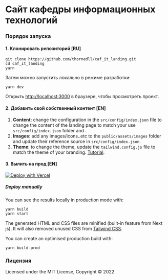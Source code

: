 # Сайт кафедры информационных технологий

### Порядок запуска

#### 1. Клонировать репозиторий [RU]

```
git clone https://github.com/thornedll/caf_it_landing.git
cd caf_it_landing
yarn
```

Затем можно запустить локально в режиме разработки:

```
yarn dev
```

Открыть <http://localhost:3000> в браузере, чтобы просмотреть проект.

#### 2. Добавить свой собственный контент [EN]

 1. **Content**: change the configuration in the ```src/config/index.json``` file to change the content of the landing page to match your use ```src/config/index.json```  folder and .
 2. **Images**:  add any images/icons..etc to the ```public/assets/images```  folder and update their reference source in ```src/config/index.json```.
 3. **Theme**:  to change the theme, update the ```tailwind.config.js```  file to match the theme of your branding. [Tutorial](https://tailwindcss.com/docs/configuration).

#### 3. Вылить на прод [EN]

[![Deploy with Vercel](https://vercel.com/button)](https://vercel.com/new/clone?repository-url=https://github.com/thornedll/caf_it_landing)

##### Deploy manually

You can see the results locally in production mode with:

  ```
yarn build
yarn start
```

The generated HTML and CSS files are minified (built-in feature from Next js). It will also removed unused CSS from [Tailwind CSS](https://tailwindcss.com).

You can create an optimised production build with:

```
yarn build-prod
```

### Лицензия

Licensed under the MIT License, Copyright © 2022
